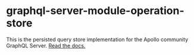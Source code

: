 # graphql-server-module-operation-store

This is the persisted query store implementation for the Apollo community GraphQL Server. [Read the docs.](http://dev.apollodata.com/tools/apollo-server/index.html)
